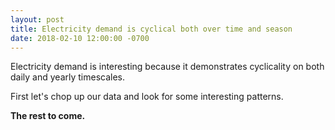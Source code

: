 ```yaml
---
layout: post
title: Electricity demand is cyclical both over time and season
date: 2018-02-10 12:00:00 -0700
---
```


Electricity demand is interesting because it demonstrates cyclicality on both daily and yearly timescales. 

First let's chop up our data and look for some interesting patterns. 

**The rest to come.**
